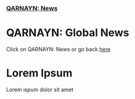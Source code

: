 <link rel="icon" href="https://demerci.github.io/qarnayn/favicon.ico">
<link rel="stylesheet" href="https://dhulqarnayn.github.io/qarnayn/index.css">

### [QARNAYN: News](https://dhulqarnayn.github.io/qarnayn/news.html)

# QARNAYN: Global News
Click on QARNAYN: News or go back [here](https://dhulqarnayn.github.io/qarnayn/news.html)

# Lorem Ipsum
Lorem ispum dolor sit amet